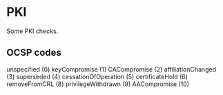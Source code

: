 # PKI

Some PKI checks.

## OCSP codes

unspecified (0)
keyCompromise (1)
CACompromise (2)
affiliationChanged (3)
superseded (4)
cessationOfOperation (5)
certificateHold (6)
removeFromCRL (8)
privilegeWithdrawn (9)
AACompromise (10)
